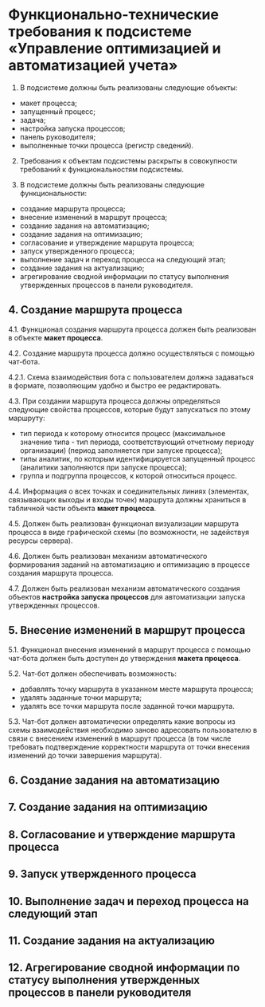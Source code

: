 # Функционально-технические требования к подсистеме «Управление оптимизацией и автоматизацией учета»

1. В подсистеме должны быть реализованы следующие объекты:
- макет процесса;
- запущенный процесс;
- задача;
- настройка запуска процессов;
- панель руководителя;
- выполненные точки процесса (регистр сведений).

2. Требования к объектам подсистемы раскрыты в совокупности требований к функциональностям подсистемы.

3. В подсистеме должны быть реализованы следующие функциональности:
- создание маршрута процесса;
- внесение изменений в маршрут процесса;
- создание задания на автоматизацию;
- создание задания на оптимизацию;
- согласование и утверждение маршрута процесса;
- запуск утвержденного процесса;
- выполнение задач и переход процесса на следующий этап;
- создание задания на актуализацию;
- агрегирование сводной информации по статусу выполнения утвержденных процессов в панели руководителя.

## 4. Создание маршрута процесса

4.1. Функционал создания маршрута процесса должен быть реализован в объекте **макет процесса**.

4.2. Создание маршрута процесса должно осуществляться с помощью чат-бота.

4.2.1. Схема взаимодействия бота с пользователем должна задаваться в формате, позволяющим удобно и быстро ее редактировать.

4.3. При создании маршрута процесса должны определяться следующие свойства процессов, которые будут запускаться по этому маршруту:
- тип периода к которому относится процесс (максимальное значение типа - тип периода, соответствующий отчетному периоду организации) (период заполняется при запуске процесса);
- типы аналитик, по которым идентифицируется запущенный процесс (аналитики заполняются при запуске процесса);
- группа и подгруппа процессов, к которой относиться процесс.

4.4. Информация о всех точках и соединительных линиях (элементах, связывающих выходы и входы точек) маршрута должны храниться в табличной части объекта **макет процесса**.

4.5. Должен быть реализован функционал визуализации маршрута процесса в виде графической схемы (по возможности, не задействуя ресурсы сервера).

4.6. Должен быть реализован механизм автоматического формирования заданий на автоматизацию и оптимизацию в процессе создания маршрута процесса.

4.7. Должен быть реализован механизм автоматического создания объектов **настройка запуска процессов** для автоматизации запуска утвержденных процессов.

## 5. Внесение изменений в маршрут процесса

5.1. Функционал внесения изменений в маршрут процесса с помощью чат-бота должен быть доступен до утверждения **макета процесса**.

5.2. Чат-бот должен обеспечивать возможность:
- добавлять точку маршрута в указанном месте маршрута процесса;
- удалять заданные точки маршрута;
- удалять все точки маршрута после заданной точки маршрута.

5.3. Чат-бот должен автоматически определять какие вопросы из схемы взаимодействия необходимо заново адресовать пользователю в связи с внесением изменений в маршрут процесса (в том числе требовать подтверждение корректности маршрута от точки внесения изменений до точки завершения маршрута).

## 6. Создание задания на автоматизацию

## 7. Создание задания на оптимизацию

## 8. Согласование и утверждение маршрута процесса

## 9. Запуск утвержденного процесса

## 10. Выполнение задач и переход процесса на следующий этап

## 11. Создание задания на актуализацию

## 12. Агрегирование сводной информации по статусу выполнения утвержденных процессов в панели руководителя
